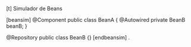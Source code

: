 [t] Simulador de Beans



[beansim]
@Component
public class BeanA {
    @Autowired
    private BeanB beanB;
}

@Repository
public class BeanB {}
[endbeansim]
.